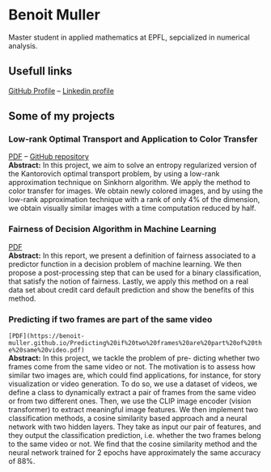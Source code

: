 # Benoit Muller
Master student in applied mathematics at EPFL, sepcialized in numerical analysis.
## Usefull links
[GitHub Profile](https://github.com/Benoit-Muller) –
[Linkedin profile](https://www.linkedin.com/in/benoitmueller/?locale=en_US)

## Some of my projects

### Low-rank Optimal Transport and Application to Color Transfer 
[PDF](https://benoit-muller.github.io/Low_Rank_Approximation_Techniques_Project/publication.pdf) – [GitHub repository](https://github.com/Benoit-Muller/Low_Rank_Approximation_Techniques_Project)
<br />
**Abstract:** In this project, we aim to solve an entropy regularized version of the Kantorovich optimal transport problem, by using a low-rank approximation technique on Sinkhorn algorithm. We apply the method to color transfer for images. We obtain newly colored images, and by using the low-rank approximation technique with a rank of only 4% of the dimension, we obtain visually similar images with a time computation reduced by half.

### Fairness of Decision Algorithm in Machine Learning
[PDF](https://benoit-muller.github.io/Stat_ML_Project/report.pdf)
<br />
**Abstract:** 
In this report, we present a definition of fairness associated to a predictor function in a decision problem of machine learning. We then propose a post-processing step that can be used for a binary classification, that satisfy the notion of fairness. Lastly, we apply this method on a real data set about credit card default prediction and show the benefits of this method.

### Predicting if two frames are part of the same video
`[PDF](https://benoit-muller.github.io/Predicting%20if%20two%20frames%20are%20part%20of%20the%20same%20video.pdf)`
<br />
**Abstract:** 
In this project, we tackle the problem of pre- dicting whether two frames come from the same video or not. The motivation is to assess how similar two images are, which could find applications, for instance, for story visualization or video generation. To do so, we use a dataset of videos, we define a class to dynamically extract a pair of frames from the same video or from two different ones. Then, we use the CLIP image encoder (vision transformer) to extract meaningful image features. We then implement two classification methods, a cosine similarity based approach and a neural network with two hidden layers. They take as input our pair of features, and they output the classification prediction, i.e. whether the two frames belong to the same video or not. We find that the cosine similarity method and the neural network trained for 2 epochs have approximately the same accuracy of 88%.

